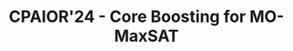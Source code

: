 ---
layout: hub
title: CPAIOR'24 - Core Boosting for MO-MaxSAT
citekey: JabsEtAl2024CoreBoostingSAT
description: Material regarding my presentation @ CPAIOR'24 about _Core Boosting in SAT-Based Multi-Objective Optimization_.
---